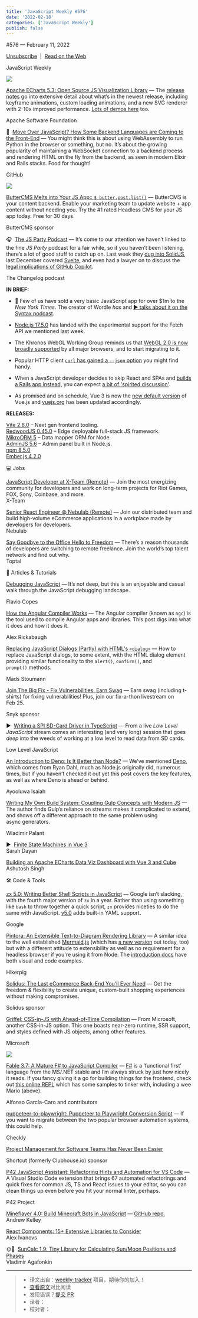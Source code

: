 ```yaml
---
title: 'JavaScript Weekly #576'
date: '2022-02-18'
categories: ['JavaScript Weekly']
publish: false
---
```


<!--以上是预览信息，图片一张或限制百字左右，前者优先，全文请使用二级及以下标题-->
<!-- more -->

#​576 — February 11, 2022

[Unsubscribe](https://javascriptweekly.com/link/119704/web)  |  [Read on the Web](https://javascriptweekly.com/link/119705/web)

JavaScript Weekly

[![](https://res.cloudinary.com/cpress/image/upload/w_1280,e_sharpen:60/molnign58vhxczqaa4pt.jpg)](https://javascriptweekly.com/link/119760/web)

[Apache ECharts 5.3: Open Source JS Visualization Library](https://javascriptweekly.com/link/119760/web "echarts.apache.org") — The [release notes](https://javascriptweekly.com/link/119761/web) go into extensive detail about what’s in the newest release, including keyframe animations, custom loading animations, and a new SVG renderer with 2-10x improved performance. [Lots of demos here](https://javascriptweekly.com/link/119762/web) too.

Apache Software Foundation

🥊  [Move Over JavaScript? How Some Backend Languages are Coming to the Front-End](https://javascriptweekly.com/link/119706/web "github.com") — You might think this is about using WebAssembly to run Python in the browser or something, but no. It’s about the growing popularity of maintaining a WebSocket connection to a backend process and rendering HTML on the fly from the backend, as seen in modern Elixir and Rails stacks. Food for thought!

GitHub

[![](https://copm.s3.amazonaws.com/79ea00da.png)](https://javascriptweekly.com/link/119707/web)

[ButterCMS Melts into Your JS App:: `$ butter.post.list()`](https://javascriptweekly.com/link/119707/web "buttercms.com") — ButterCMS is your content backend. Enable your marketing team to update website + app content without needing you. Try the #1 rated Headless CMS for your JS app today. Free for 30 days.

ButterCMS sponsor

🎧  [The JS Party Podcast](https://javascriptweekly.com/link/119763/web "changelog.com") — It’s come to our attention we haven’t linked to the fine _JS Party_ podcast for a fair while, so if you haven’t been listening, there’s a lot of good stuff to catch up on. Last week they [dug into SolidJS](https://javascriptweekly.com/link/119764/web), last December covered [Svelte](https://javascriptweekly.com/link/119765/web), and even had a lawyer on to discuss the [legal implications of GitHub Copilot](https://javascriptweekly.com/link/119766/web).

The Changelog podcast

**IN BRIEF:**

*   🤑 Few of us have sold a very basic JavaScript app for over $1m to the _New York Times._ The creator of Wordle _has_ and [▶️ talks about it on the Syntax podcast](https://javascriptweekly.com/link/119708/web).
    
*   [Node.js 17.5.0](https://javascriptweekly.com/link/119709/web) has landed with the experimental support for the Fetch API we mentioned last week.
    
*   The Khronos WebGL Working Group reminds us that [WebGL 2.0 is now broadly supported](https://javascriptweekly.com/link/119710/web) by all major browsers, and to start migrating to it.
    
*   Popular HTTP client [`curl` has gained a `--json` option](https://javascriptweekly.com/link/119711/web) you might find handy.
    
*   When a JavaScript developer decides to skip React and SPAs and [builds a Rails app instead,](https://javascriptweekly.com/link/119712/web) you can expect [a bit of 'spirited discussion'](https://javascriptweekly.com/link/119714/web).
    
*   As promised and on schedule, Vue 3 is now the [new default version](https://javascriptweekly.com/link/119716/web) of Vue.js and [vuejs.org](https://javascriptweekly.com/link/119718/web) has been updated accordingly.
    

**RELEASES:**

[Vite 2.8.0](https://javascriptweekly.com/link/119767/web) – Next gen frontend tooling.  
[RedwoodJS 0.45.0](https://javascriptweekly.com/link/119720/web) – Edge deployable full-stack JS framework.  
[MikroORM 5](https://javascriptweekly.com/link/119722/web) – Data mapper ORM for Node.  
[AdminJS 5.6](https://javascriptweekly.com/link/119724/web) – Admin panel built in Node.js.  
[npm 8.5.0](https://javascriptweekly.com/link/119726/web)  
[Ember.js 4.2.0](https://javascriptweekly.com/link/119728/web)

💻 Jobs

[JavaScript Developer at X-Team (Remote)](https://javascriptweekly.com/link/119729/web) — Join the most energizing community for developers and work on long-term projects for Riot Games, FOX, Sony, Coinbase, and more.  
X-Team

[Senior React Engineer @ Nebulab (Remote)](https://javascriptweekly.com/link/119731/web) — Join our distributed team and build high-volume eCommerce applications in a workplace made by developers for developers.  
Nebulab

[Say Goodbye to the Office Hello to Freedom](https://javascriptweekly.com/link/119732/web) — There’s a reason thousands of developers are switching to remote freelance. Join the world’s top talent network and find out why.  
Toptal

📒 Articles & Tutorials

[Debugging JavaScript](https://javascriptweekly.com/link/119733/web "flaviocopes.com") — It’s not deep, but this is an enjoyable and casual walk through the JavaScript debugging landscape.

Flavio Copes

[How the Angular Compiler Works](https://javascriptweekly.com/link/119734/web "blog.angular.io") — The Angular compiler (known as `ngc`) is the tool used to compile Angular apps and libraries. This post digs into what it does and how it does it.

Alex Rickabaugh

[Replacing JavaScript Dialogs (Partly) with HTML's `<dialog>`](https://javascriptweekly.com/link/119735/web "css-tricks.com") — How to replace JavaScript dialogs, to some extent, with the HTML dialog element providing similar functionality to the `alert()`, `confirm()`, and `prompt()` methods.

Mads Stoumann

[Join The Big Fix - Fix Vulnerabilities. Earn Swag](https://javascriptweekly.com/link/119736/web "snyk.io") — Earn swag (including t-shirts) for fixing vulnerabilities! Plus, join our fix-a-thon livestream on Feb 25.

Snyk sponsor

▶  [Writing a SPI SD-Card Driver in TypeScript](https://javascriptweekly.com/link/119737/web "www.youtube.com") — From a live _Low Level JavaScript_ stream comes an interesting (and very long) session that goes _deep_ into the weeds of working at a low level to read data from SD cards.

Low Level JavaScript

[An Introduction to Deno: Is It Better than Node?](https://javascriptweekly.com/link/119738/web "blog.appsignal.com") — We’ve mentioned [Deno](https://javascriptweekly.com/link/119739/web), which comes from Ryan Dahl, much as Node.js originally did, numerous times, but if you haven’t checked it out yet this post covers the key features, as well as where Deno is ahead or behind.

Ayooluwa Isaiah

[Writing My Own Build System: Coupling Gulp Concepts with Modern JS](https://javascriptweekly.com/link/119740/web "palant.info") — The author finds Gulp’s reliance on streams makes it complicated to extend, and shows off a different approach to the same problem using async generators.

Wladimir Palant

▶  [Finite State Machines in Vue 3](https://javascriptweekly.com/link/119741/web)  
Sarah Dayan

[Building an Apache ECharts Data Viz Dashboard with Vue 3 and Cube](https://javascriptweekly.com/link/119742/web)  
Ashutosh Singh

🛠 Code & Tools

[zx 5.0: Writing Better Shell Scripts in JavaScript](https://javascriptweekly.com/link/119743/web "github.com") — Google isn’t slacking, with the fourth major version of `zx` in a year. Rather than using something like `bash` to throw together a quick script, `zx` provides niceties to do the same with JavaScript. [v5.0](https://javascriptweekly.com/link/119744/web) adds built-in YAML support.

Google

[Pintora: An Extensible Text-to-Diagram Rendering Library](https://javascriptweekly.com/link/119747/web "github.com") — A similar idea to the well established [Mermaid.js](https://javascriptweekly.com/link/119748/web) (which has [a new version](https://javascriptweekly.com/link/119749/web) out today, too) but with a different attitude to extensibility as well as no requirement for a headless browser if you're using it from Node. The [introduction docs](https://javascriptweekly.com/link/119750/web) have both visual and code examples.

Hikerpig

[Solidus: The Last eCommerce Back-End You’ll Ever Need](https://javascriptweekly.com/link/119746/web "solidus.io") — Get the freedom & flexibility to create unique, custom-built shopping experiences without making compromises.

Solidus sponsor

[Griffel: CSS-in-JS with Ahead-of-Time Compilation](https://javascriptweekly.com/link/119745/web "github.com") — From Microsoft, another CSS-in-JS option. This one boasts near-zero runtime, SSR support, and styles defined with JS objects, among other features.

Microsoft

[![](https://res.cloudinary.com/cpress/image/upload/w_1280,e_sharpen:60/dj87qbptlina52invyla.jpg)](https://javascriptweekly.com/link/119753/web)

[Fable 3.7: A Mature F# to JavaScript Compiler](https://javascriptweekly.com/link/119751/web "fable.io") — [F#](https://javascriptweekly.com/link/119752/web) is a ‘functional first’ language from the MS/.NET stable and I’m always struck by just how nicely it reads. If you fancy giving it a go for building things for the frontend, check out [this online REPL](https://javascriptweekly.com/link/119753/web) which has some samples to tinker with, including a wee Mario (above).

Alfonso García-Caro and contributors

[puppeteer-to-playwright: Puppeteer to Playwright Conversion Script](https://javascriptweekly.com/link/119755/web "github.com") — If you want to migrate between the two popular browser automation systems, this could help.

Checkly

[Project Management for Software Teams Has Never Been Easier](https://javascriptweekly.com/link/119754/web "shortcut.com")

Shortcut (formerly Clubhouse.io) sponsor

[P42 JavaScript Assistant: Refactoring Hints and Automation for VS Code](https://javascriptweekly.com/link/119768/web "marketplace.visualstudio.com") — A Visual Studio Code extension that brings 67 automated refactorings and quick fixes for common JS, TS and React issues to your editor, so you can clean things up even before you hit your normal linter, perhaps.

P42 Project

[Mineflayer 4.0: Build Minecraft Bots in JavaScript](https://javascriptweekly.com/link/119756/web) — [GitHub repo.](https://javascriptweekly.com/link/119757/web)  
Andrew Kelley

[React Components: 15+ Extensive Libraries to Consider](https://javascriptweekly.com/link/119758/web)  
Alex Ivanovs

🌞🌝  [SunCalc 1.9: Tiny Library for Calculating Sun/Moon Positions and Phases](https://javascriptweekly.com/link/119759/web)  
Vladimir Agafonkin

---
> * 译文出自：[weekly-tracker](https://github.com/FEDarling/weekly-tracker) 项目，期待你的加入！
> * [查看原文](https://javascriptweekly.com/issues/576)对比阅读
> * 发现错误？[提交 PR](https://github.com/FEDarling/weekly-tracker/blob/main/weeklys/javascript_weekly/576)
> * 译者：
> * 校对者：
